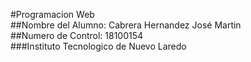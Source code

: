 #Programacion Web   
##Nombre del Alumno: Cabrera Hernandez José Martin  
##Numero de Control: 18100154  
###Instituto Tecnologico de Nuevo Laredo
